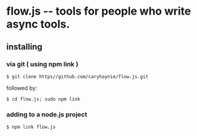 # flow.js -- tools for people who write async tools.

## installing 

### via git ( using npm link )

`$ git clone https//github.com/caryhaynie/flow.js.git`

followed by:

`$ cd flow.js; sudo npm link`

### adding to a node.js project

`$ npm link flow.js`

